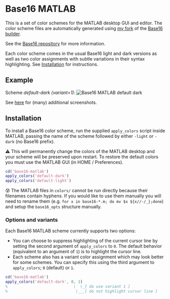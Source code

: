 # Base16 MATLAB

This is a set of color schemes for the MATLAB desktop GUI and editor.
The color scheme files are automatically generated using 
[my fork]() of the 
[Base16 builder](https://github.com/chriskempson/base16-builder).

See the [Base16 repository](https://github.com/chriskempson/base16)
for more information.

Each color scheme comes in the usual Base16 light and dark versions as 
well as two color assignments with subtle variations in their syntax 
highlighting.  See [Installation](#installation) for instructions.

## Example

Scheme _default-dark (variant=1)_:
![Base16 MATLAB default dark](screenshots/base16-default-dark-var.png)

See [here](screenshots/index.md) for (many) additional screenshots.

## Installation

To install a Base16 color scheme, run the supplied `apply_colors` script 
inside MATLAB, passing the name of the scheme followed by 
either `-light` or `-dark` (no Base16 prefix).  

:warning: This will permanently change the colors of the 
MATLAB desktop and your scheme will be preserved upon restart.  To restore 
the default colors you must use the MATLAB GUI (in HOME /
Preferences).

```matlab
cd('base16-matlab')
apply_colors('default-dark')
apply_colors('default-light')
```

:cold_sweat: The MATLAB files in `colors/` cannot be run directly 
because their filenames contain hyphens.  If you would like to use them
manually you will need to rename them (e.g. 
`for x in base16-*.m; do mv $x ${x//-/_};done`)
and setup the `base16_opts` structure manually.

### Options and variants

Each Base16 MATLAB scheme currently supports two options:

  - You can choose to suppress highlighting of the current cursor 
line by setting the second argument of `apply_colors` to `0`.
The default behavior (equivalent to an argument of `1`) is to 
highlight the cursor line.
  - Each scheme also has a variant color assignment which may look
better for some schemes.  You can specify this using the third argument to
`apply_colors`; `0` (default) or `1`.

```matlab
cd('base16-matlab')
apply_colors('default-dark', 0, 1)
%                             \  \_[ do use variant 1 ]
%                              \___[ do not highlight cursor line ]
```

